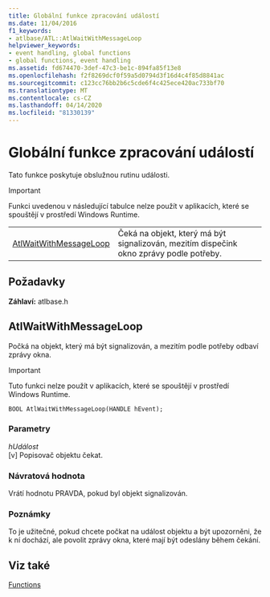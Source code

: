 ```yaml
---
title: Globální funkce zpracování událostí
ms.date: 11/04/2016
f1_keywords:
- atlbase/ATL::AtlWaitWithMessageLoop
helpviewer_keywords:
- event handling, global functions
- global functions, event handling
ms.assetid: fd674470-3def-47c3-be1c-894fa85f13e8
ms.openlocfilehash: f2f8269dcf0f59a5d0794d3f16d4c4f85d8841ac
ms.sourcegitcommit: c123cc76bb2b6c5cde6f4c425ece420ac733bf70
ms.translationtype: MT
ms.contentlocale: cs-CZ
ms.lasthandoff: 04/14/2020
ms.locfileid: "81330139"
---
```

# <a name="event-handling-global-functions"></a>Globální funkce zpracování událostí

Tato funkce poskytuje obslužnou rutinu události.

> [!IMPORTANT]
> Funkci uvedenou v následující tabulce nelze použít v aplikacích, které se spouštějí v prostředí Windows Runtime.

|||
|-|-|
|[AtlWaitWithMessageLoop](#atlwaitwithmessageloop)|Čeká na objekt, který má být signalizován, mezitím dispečink okno zprávy podle potřeby.|

## <a name="requirements"></a>Požadavky

**Záhlaví:** atlbase.h

## <a name="atlwaitwithmessageloop"></a><a name="atlwaitwithmessageloop"></a>AtlWaitWithMessageLoop

Počká na objekt, který má být signalizován, a mezitím podle potřeby odbaví zprávy okna.

> [!IMPORTANT]
> Tuto funkci nelze použít v aplikacích, které se spouštějí v prostředí Windows Runtime.

```
BOOL AtlWaitWithMessageLoop(HANDLE hEvent);
```

### <a name="parameters"></a>Parametry

*hUdálost*<br/>
[v] Popisovač objektu čekat.

### <a name="return-value"></a>Návratová hodnota

Vrátí hodnotu PRAVDA, pokud byl objekt signalizován.

### <a name="remarks"></a>Poznámky

To je užitečné, pokud chcete počkat na událost objektu a být upozorněni, že k ní dochází, ale povolit zprávy okna, které mají být odeslány během čekání.

## <a name="see-also"></a>Viz také

[Functions](../../atl/reference/atl-functions.md)
